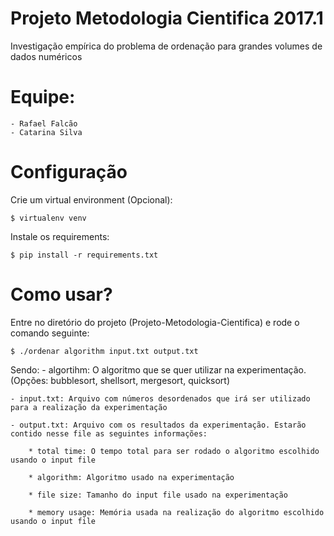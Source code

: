 # Projeto Metodologia Cientifica 2017.1
Investigação empírica do problema de ordenação para grandes volumes de dados numéricos

# Equipe: 
	- Rafael Falcão
    - Catarina Silva

# Configuração

Crie um virtual environment (Opcional):

	$ virtualenv venv

Instale os requirements:

    $ pip install -r requirements.txt

# Como usar?

Entre no diretório do projeto (Projeto-Metodologia-Cientifica) e rode o comando seguinte:

    $ ./ordenar algorithm input.txt output.txt

Sendo:
	- algortihm: O algoritmo que se quer utilizar na experimentação. (Opções: bubblesort, shellsort, mergesort, quicksort)

	- input.txt: Arquivo com números desordenados que irá ser utilizado para a realização da experimentação

	- output.txt: Arquivo com os resultados da experimentação. Estarão contido nesse file as seguintes informações:

    	* total time: O tempo total para ser rodado o algoritmo escolhido usando o input file

    	* algorithm: Algoritmo usado na experimentação

    	* file size: Tamanho do input file usado na experimentação

    	* memory usage: Memória usada na realização do algoritmo escolhido usando o input file

